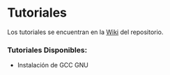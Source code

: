 # Tutoriales

Los tutoriales se encuentran en la [Wiki](https://github.com/mbrula/tutoriales/wiki) del repositorio.

### Tutoriales Disponibles:
+ Instalación de GCC GNU
